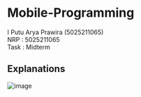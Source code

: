 # Mobile-Programming

I Putu Arya Prawira (5025211065)<br>
NRP  : 5025211065<br>
Task  : Midterm<br>

## Explanations
![image](https://github.com/Prawiraaa/Mobile-Programming/assets/115058414/68030f36-7f10-4b5f-a20c-82f59210461b)
